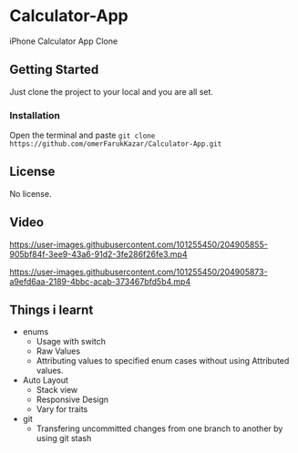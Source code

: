 # Calculator-App
iPhone Calculator App Clone
## Getting Started
Just clone the project to your local and you are all set.

### Installation

Open the terminal and paste ```git clone https://github.com/omerFarukKazar/Calculator-App.git```

## License
No license.

## Video


https://user-images.githubusercontent.com/101255450/204905855-905bf84f-3ee9-43a6-91d2-3fe286f26fe3.mp4



https://user-images.githubusercontent.com/101255450/204905873-a9efd6aa-2189-4bbc-acab-373467bfd5b4.mp4

## Things i learnt

* enums
    * Usage with switch
    * Raw Values
    * Attributing values to specified enum cases without using Attributed values.
* Auto Layout
    * Stack view
    * Responsive Design
    * Vary for traits
* git
    * Transfering uncommitted changes from one branch to another by using git stash
